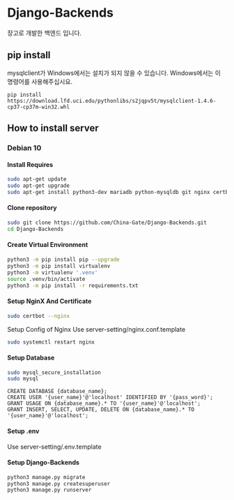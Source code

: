 # Django-Backends
장고로 개발한 백엔드 입니다.

## pip install
mysqlclient가 Windows에서는 설치가 되지 않을 수 있습니다.
Windows에서는 이 명령어를 사용해주십시요.
```pip
pip install https://download.lfd.uci.edu/pythonlibs/s2jqpv5t/mysqlclient-1.4.6-cp37-cp37m-win32.whl
```

## How to install server

### Debian 10

#### Install Requires
```bash
sudo apt-get update
sudo apt-get upgrade
sudo apt-get install python3-dev mariadb python-mysqldb git nginx certbot python-certbot-nginx
```

#### Clone repository
```bash
sudo git clone https://github.com/China-Gate/Django-Backends.git
cd Django-Backends
```

#### Create Virtual Environment
```bash
python3 -m pip install pip --upgrade
python3 -m pip install virtualenv
python3 -m virtualenv '.venv'
source .venv/bin/activate
python3 -m pip install -r requirements.txt
```

#### Setup NginX And Certificate

```bash
sudo certbot --nginx
```
Setup Config of Nginx 
Use server-setting/nginx.conf.template
```bash
sudo systemctl restart nginx
```


#### Setup Database
```bash
sudo mysql_secure_installation
sudo mysql
```
```mysql
CREATE DATABASE {database_name};
CREATE USER '{user_name}'@'localhost' IDENTIFIED BY '{pass_word}';
GRANT USAGE ON {database_name}.* TO '{user_name}'@'localhost';
GRANT INSERT, SELECT, UPDATE, DELETE ON {database_name}.* TO '{user_name}'@'localhost';
```

#### Setup .env
Use server-setting/.env.template

#### Setup Django-Backends
```bash
python3 manage.py migrate
python3 manage.py createsuperuser
python3 manage.py runserver
```
